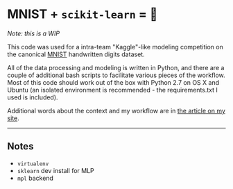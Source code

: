 # MNIST + ``scikit-learn`` = :star2: 


*Note: this is a WIP*


This code was used for a intra-team "Kaggle"-like modeling competition on the canonical [MNIST](https://en.wikipedia.org/wiki/MNIST_database) handwritten digits dataset. 

All of the data processing and modeling is written in Python, and there are a couple of additional bash scripts to facilitate various pieces of the workflow. Most of this code should work out of the box with Python 2.7 on OS X and Ubuntu (an isolated environment is recommended - the requirements.txt I used is included). 

Additional words about the context and my workflow are in [the article on my site](joshmontague.com). 

-----

## Notes

- ``virtualenv``
- ``sklearn`` dev install for MLP
- ``mpl`` backend 

  
